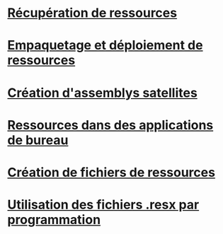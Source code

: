 # [Récupération de ressources](retrieving-resources-in-desktop-apps.md)
# [Empaquetage et déploiement de ressources](packaging-and-deploying-resources-in-desktop-apps.md)
# [Création d'assemblys satellites](creating-satellite-assemblies-for-desktop-apps.md)
# [Ressources dans des applications de bureau](index.md)
# [Création de fichiers de ressources](creating-resource-files-for-desktop-apps.md)
# [Utilisation des fichiers .resx par programmation](working-with-resx-files-programmatically.md)
